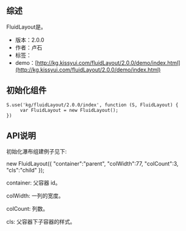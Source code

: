 ## 综述

FluidLayout是。

* 版本：2.0.0
* 作者：卢石
* 标签：
* demo：[http://kg.kissyui.com/fluidLayout/2.0.0/demo/index.html](http://kg.kissyui.com/fluidLayout/2.0.0/demo/index.html)

## 初始化组件

    S.use('kg/fluidLayout/2.0.0/index', function (S, FluidLayout) {
         var FluidLayout = new FluidLayout();
    })

## API说明
   
   初始化瀑布组建例子见下:
   
   new FluidLayout({
	    "container":"parent",
	    "colWidth":77,
	    "colCount":3,
	    "cls":"child"
   });

   container: 父容器 id。
   
   colWidth: 一列的宽度。

   colCount: 列数。
   
   cls: 父容器下子容器的样式。 

